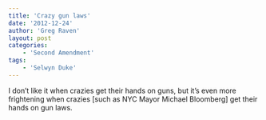 ```yaml
---
title: 'Crazy gun laws'
date: '2012-12-24'
author: 'Greg Raven'
layout: post
categories:
    - 'Second Amendment'
tags:
    - 'Selwyn Duke'
---
```


I don’t like it when crazies get their hands on guns, but it’s even more frightening when crazies \[such as NYC Mayor Michael Bloomberg\] get their hands on gun laws.